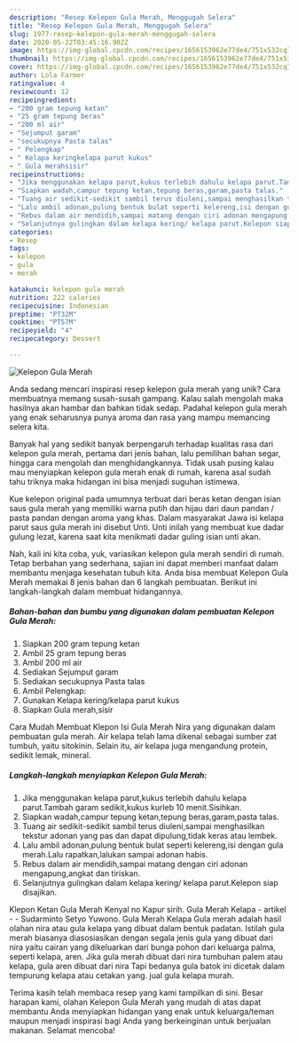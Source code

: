 ```yaml
---
description: "Resep Kelepon Gula Merah, Menggugah Selera"
title: "Resep Kelepon Gula Merah, Menggugah Selera"
slug: 1977-resep-kelepon-gula-merah-menggugah-selera
date: 2020-05-22T03:45:16.902Z
image: https://img-global.cpcdn.com/recipes/1656153962e77de4/751x532cq70/kelepon-gula-merah-foto-resep-utama.jpg
thumbnail: https://img-global.cpcdn.com/recipes/1656153962e77de4/751x532cq70/kelepon-gula-merah-foto-resep-utama.jpg
cover: https://img-global.cpcdn.com/recipes/1656153962e77de4/751x532cq70/kelepon-gula-merah-foto-resep-utama.jpg
author: Lola Farmer
ratingvalue: 4
reviewcount: 12
recipeingredient:
- "200 gram tepung ketan"
- "25 gram tepung beras"
- "200 ml air"
- "Sejumput garam"
- "secukupnya Pasta talas"
- " Pelengkap"
- " Kelapa keringkelapa parut kukus"
- " Gula merahsisir"
recipeinstructions:
- "Jika menggunakan kelapa parut,kukus terlebih dahulu kelapa parut.Tambah garam sedikit,kukus kurleb 10 menit.Sisihkan."
- "Siapkan wadah,campur tepung ketan,tepung beras,garam,pasta talas."
- "Tuang air sedikit-sedikit sambil terus diuleni,sampai menghasilkan tekstur adonan yang pas dan dapat dipulung,tidak keras atau lembek."
- "Lalu ambil adonan,pulung bentuk bulat seperti kelereng,isi dengan gula merah.Lalu rapatkan,lalukan sampai adonan habis."
- "Rebus dalam air mendidih,sampai matang dengan ciri adonan mengapung,angkat dan tiriskan."
- "Selanjutnya gulingkan dalam kelapa kering/ kelapa parut.Kelepon siap disajikan."
categories:
- Resep
tags:
- kelepon
- gula
- merah

katakunci: kelepon gula merah 
nutrition: 222 calories
recipecuisine: Indonesian
preptime: "PT32M"
cooktime: "PT57M"
recipeyield: "4"
recipecategory: Dessert

---
```



![Kelepon Gula Merah](https://img-global.cpcdn.com/recipes/1656153962e77de4/751x532cq70/kelepon-gula-merah-foto-resep-utama.jpg)

Anda sedang mencari inspirasi resep kelepon gula merah yang unik? Cara membuatnya memang susah-susah gampang. Kalau salah mengolah maka hasilnya akan hambar dan bahkan tidak sedap. Padahal kelepon gula merah yang enak seharusnya punya aroma dan rasa yang mampu memancing selera kita.

Banyak hal yang sedikit banyak berpengaruh terhadap kualitas rasa dari kelepon gula merah, pertama dari jenis bahan, lalu pemilihan bahan segar, hingga cara mengolah dan menghidangkannya. Tidak usah pusing kalau mau menyiapkan kelepon gula merah enak di rumah, karena asal sudah tahu triknya maka hidangan ini bisa menjadi suguhan istimewa.

Kue kelepon original pada umumnya terbuat dari beras ketan dengan isian saus gula merah yang memiliki warna putih dan hijau dari daun pandan / pasta pandan dengan aroma yang khas. Dalam masyarakat Jawa isi kelapa parut saus gula merah ini disebut Unti. Unti inilah yang membuat kue dadar gulung lezat, karena saat kita menikmati dadar guling isian unti akan.


Nah, kali ini kita coba, yuk, variasikan kelepon gula merah sendiri di rumah. Tetap berbahan yang sederhana, sajian ini dapat memberi manfaat dalam membantu menjaga kesehatan tubuh kita. Anda bisa membuat Kelepon Gula Merah memakai 8 jenis bahan dan 6 langkah pembuatan. Berikut ini langkah-langkah dalam membuat hidangannya.

<!--inarticleads1-->

##### Bahan-bahan dan bumbu yang digunakan dalam pembuatan Kelepon Gula Merah:

1. Siapkan 200 gram tepung ketan
1. Ambil 25 gram tepung beras
1. Ambil 200 ml air
1. Sediakan Sejumput garam
1. Sediakan secukupnya Pasta talas
1. Ambil  Pelengkap:
1. Gunakan  Kelapa kering/kelapa parut kukus
1. Siapkan  Gula merah,sisir


Cara Mudah Membuat Klepon Isi Gula Merah Nira yang digunakan dalam pembuatan gula merah. Air kelapa telah lama dikenal sebagai sumber zat tumbuh, yaitu sitokinin. Selain itu, air kelapa juga mengandung protein, sedikit lemak, mineral. 

<!--inarticleads2-->

##### Langkah-langkah menyiapkan Kelepon Gula Merah:

1. Jika menggunakan kelapa parut,kukus terlebih dahulu kelapa parut.Tambah garam sedikit,kukus kurleb 10 menit.Sisihkan.
1. Siapkan wadah,campur tepung ketan,tepung beras,garam,pasta talas.
1. Tuang air sedikit-sedikit sambil terus diuleni,sampai menghasilkan tekstur adonan yang pas dan dapat dipulung,tidak keras atau lembek.
1. Lalu ambil adonan,pulung bentuk bulat seperti kelereng,isi dengan gula merah.Lalu rapatkan,lalukan sampai adonan habis.
1. Rebus dalam air mendidih,sampai matang dengan ciri adonan mengapung,angkat dan tiriskan.
1. Selanjutnya gulingkan dalam kelapa kering/ kelapa parut.Kelepon siap disajikan.


Klepon Ketan Gula Merah Kenyal no Kapur sirih. Gula Merah Kelapa - artikel - - Sudarminto Setyo Yuwono. Gula Merah Kelapa Gula merah adalah hasil olahan nira atau gula kelapa yang dibuat dalam bentuk padatan. Istilah gula merah biasanya diasosiasikan dengan segala jenis gula yang dibuat dari nira yaitu cairan yang dikeluarkan dari bunga pohon dari keluarga palma, seperti kelapa, aren. Jika gula merah dibuat dari nira tumbuhan palem atau kelapa, gula aren dibuat dari nira Tapi bedanya gula batok ini dicetak dalam tempurung kelapa atau cetakan yang. jual gula kelapa murah. 

Terima kasih telah membaca resep yang kami tampilkan di sini. Besar harapan kami, olahan Kelepon Gula Merah yang mudah di atas dapat membantu Anda menyiapkan hidangan yang enak untuk keluarga/teman maupun menjadi inspirasi bagi Anda yang berkeinginan untuk berjualan makanan. Selamat mencoba!

